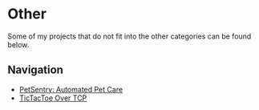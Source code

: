 # Other
Some of my projects that do not fit into the other categories can be found below.

## Navigation
- [PetSentry: Automated Pet Care](/other/PetSentry)
- [TicTacToe Over TCP](/other/tic-tac-toe)
